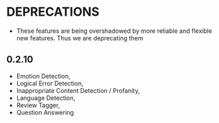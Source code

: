 # DEPRECATIONS
- These features are being overshadowed by more reliable and flexible new features. Thus we are deprecating them


## 0.2.10
- Emotion Detection, 
- Logical Error Detection, 
- Inappropriate Content Detection / Profanity, 
- Language Detection, 
- Review Tagger, 
- Question Answering
